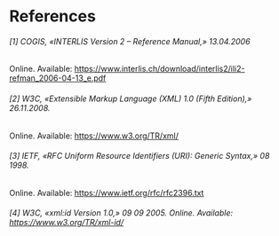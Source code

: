 # References
###### [1] COGIS, «INTERLIS Version 2 – Reference Manual,» 13.04.2006
Online. Available: https://www.interlis.ch/download/interlis2/ili2-refman_2006-04-13_e.pdf

###### [2] W3C, «Extensible Markup Language (XML) 1.0 (Fifth Edition),» 26.11.2008.
Online. Available: https://www.w3.org/TR/xml/

###### [3] IETF, «RFC Uniform Resource Identifiers (URI): Generic Syntax,» 08 1998.
Online. Available: https://www.ietf.org/rfc/rfc2396.txt

###### [4] W3C, «xml:id Version 1.0,» 09 09 2005. Online. Available: https://www.w3.org/TR/xml-id/
